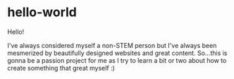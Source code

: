 # hello-world

Hello!

I've always considered myself a non-STEM person but I've always been mesmerized by
beautifully designed websites and great content. So...this is gonna be a passion project
for me as I try to learn a bit or two about how to create something that great myself :)
